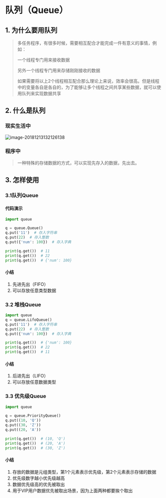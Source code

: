 # 队列（Queue）

## 1. 为什么要用队列

> 多任务程序，有很多时候，需要相互配合才能完成一件有意义的事情，例如：
>
> 一个线程专门用来接收数据
>
> 另外一个线程专门用来存储刚刚接收的数据
>
> 如果需要将以上2个线程相互配合那么理论上来说，效率会很高。但是线程中的变量各自是各自的，为了能够让多个线程之间共享某些数据，就可以使用队列来实现数据共享

## 2. 什么是队列

### 现实生活中

![image-20181213132126138](https://cdn.itprojects.cn/iotimg/sygw2.png)

### 程序中

> 一种特殊的存储数据的方式，可以实现先存入的数据，先出去。



## 3. 怎样使用

### 3.1队列Queue

#### 代码演示

```python
import queue

q = queue.Queue()
q.put('11')  # 存入字符串
q.put(22)  # 存入整数
q.put({'num': 100})  # 存入字典

print(q.get())  # 11
print(q.get())  # 22
print(q.get())  # {'num': 100}
```

#### 小结

1. 先进先出（FIFO）
2. 可以存放任意类型数据

### 3.2 堆栈Queue

```python
import queue
q = queue.LifoQueue()
q.put('11')  # 存入字符串
q.put(22)  # 存入整数
q.put({'num': 100})  # 存入字典

print(q.get())  # {'num': 100}
print(q.get())  # 22
print(q.get())  # 11
```

#### 小结

1. 后进先出（LIFO）
2. 可以存放任意数据类型

### 3.3 优先级Queue

```python
import queue

q = queue.PriorityQueue()
q.put((10, 'Q'))
q.put((30, 'Z'))
q.put((20, 'A'))

print(q.get())  # (10, 'Q')
print(q.get())  # (20, 'A')
print(q.get())  # (30, 'Z')
```

#### 小结

1. 存放的数据是元组类型，第1个元素表示优先级，第2个元素表示存储的数据
2. 优先级数字越小优先级越高
3. 数据优先级高的优先被取出
4. 用于VIP用户数据优先被取出场景，因为上面两种都要挨个取出



